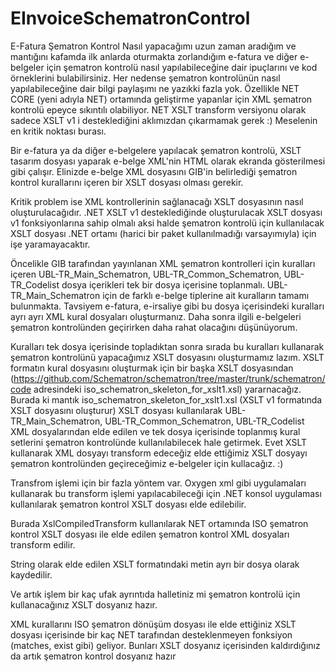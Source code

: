 # EInvoiceSchematronControl
E-Fatura Şematron Kontrol
Nasıl yapacağımı uzun zaman aradığım ve mantığını kafamda ilk anlarda oturmakta zorlandığım e-fatura ve diğer e-belgeler için şematron kontrolü nasıl yapılabileceğine dair ipuçlarını ve kod örneklerini bulabilirsiniz.
Her nedense şematron kontrolünün nasıl yapılabileceğine dair bilgi paylaşımı ne yazıkki fazla yok. Özellikle NET CORE (yeni adıyla NET) ortamında geliştirme yapanlar için XML şematron kontrolü epeyce sıkıntılı olabiliyor. 
NET XSLT transform versiyonu olarak sadece XSLT v1 i desteklediğini aklımızdan çıkarmamak gerek :) Meselenin en kritik noktası burası.

Bir e-fatura ya da diğer e-belgelere yapılacak şematron kontrolü, XSLT tasarım dosyası yaparak e-belge XML'nin HTML olarak ekranda gösterilmesi gibi çalışır. Elinizde e-belge XML dosyasını GIB'in belirlediği şematron kontrol kurallarını içeren bir XSLT dosyası olması gerekir.

Kritik problem ise XML kontrollerinin sağlanacağı XSLT dosyasının nasıl oluşturulacağıdır. .NET XSLT v1 desteklediğinde oluşturulacak XSLT dosyası v1 fonksiyonlarına sahip olmalı aksi halde şematron kontrolü için kullanılacak XSLT dosyası .NET ortamı (harici bir paket kullanılmadığı varsayımıyla) için işe yaramayacaktır.

Öncelikle GIB tarafından yayınlanan XML şematron kontrolleri için kuralları içeren UBL-TR_Main_Schematron, UBL-TR_Common_Schematron, UBL-TR_Codelist dosya içerikleri tek bir dosya içerisine toplanmalı. UBL-TR_Main_Schematron için de farklı e-belge tiplerine ait kuralların tamamı bulunmakta. Tavsiyem e-fatura, e-irsaliye gibi bu dosya içerisindeki kuralları ayrı ayrı XML kural dosyaları oluşturmanız. Daha sonra ilgili e-belgeleri şematron kontrolünden geçirirken daha rahat olacağını düşünüyorum.

Kuralları tek dosya içerisinde topladıktan sonra sırada bu kuralları kullanarak şematron kontrolünü yapacağımız XSLT dosyasını oluşturmamız lazım. XSLT formatın kural dosyasını oluşturmak için bir başka XSLT dosyasından (https://github.com/Schematron/schematron/tree/master/trunk/schematron/code adresindeki iso_schematron_skeleton_for_xslt1.xsl) yararnacağız. Burada ki mantık iso_schematron_skeleton_for_xslt1.xsl (XSLT v1 formatında XSLT dosyasını oluşturur) XSLT dosyası kullanılarak UBL-TR_Main_Schematron, UBL-TR_Common_Schematron, UBL-TR_Codelist XML dosyalarından elde edilen ve tek dosya içerisinde toplanmış kural setlerini şematron kontrolünde kullanılabilecek hale getirmek. Evet XSLT kullanarak XML dosyayı transform edeceğiz elde ettiğimiz XSLT dosyayı şematron kontrolünden geçireceğimiz e-belgeler için kullacağız. :)

Transfrom işlemi için bir fazla yöntem var. Oxygen xml gibi uygulamaları kullanarak bu transform işlemi yapılacabileceği için .NET konsol uygulaması kullanılarak şematron kontrol XSLT dosyası elde edilebilir. 

Burada XslCompiledTransform kullanılarak NET ortamında ISO şematron kontrol XSLT dosyası ile elde edilen şematron kontrol XML dosyaları transform edilir. 

String olarak elde edilen XSLT formatındaki metin ayrı bir dosya olarak kaydedilir. 

Ve artık işlem bir kaç ufak ayrıntıda halletiniz mi şematron kontrolü için kullanacağınız XSLT dosyanız hazır. 

XML kurallarını ISO şematron dönüşüm dosyası ile elde ettiğiniz XSLT dosyası içerisinde bir kaç NET tarafından desteklenmeyen fonksiyon (matches, exist gibi) geliyor. Bunları XSLT dosyanız içerisinden kaldırdığınız da artık şematron kontrol dosyanız hazır 
